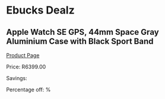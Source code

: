 
# Ebucks Dealz
## Apple Watch SE GPS, 44mm Space Gray Aluminium Case with Black Sport Band
[Product Page](https://www.ebucks.com/web/shop/productSelected.do?prodId=1069038750&catId=1203379960)

Price: R6399.00

Savings: 

Percentage off: %
	